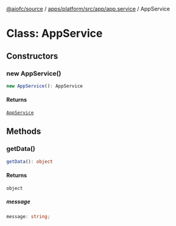 [@aiofc/source](../../../../../../index.md) / [apps/platform/src/app/app.service](../index.md) / AppService

# Class: AppService

## Constructors

### new AppService()

```ts
new AppService(): AppService
```

#### Returns

[`AppService`](AppService.md)

## Methods

### getData()

```ts
getData(): object
```

#### Returns

`object`

##### message

```ts
message: string;
```

